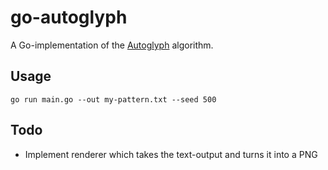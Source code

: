 # go-autoglyph

A Go-implementation of the [Autoglyph](https://larvalabs.com/autoglyphs) algorithm.

## Usage

`go run main.go --out my-pattern.txt --seed 500`

## Todo

- Implement renderer which takes the text-output and turns it into a PNG
